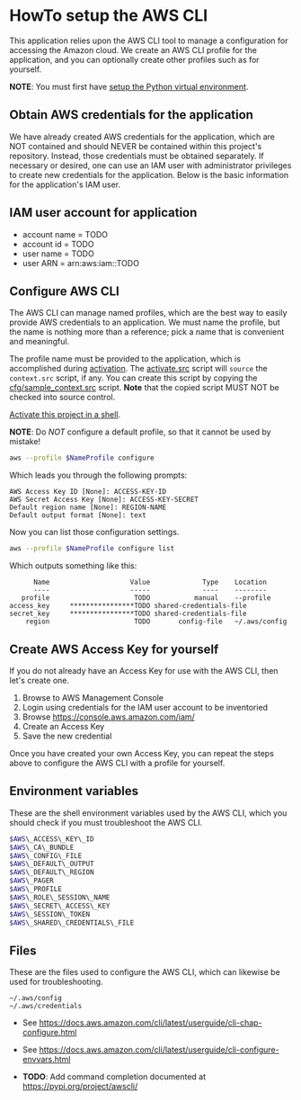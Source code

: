 HowTo setup the AWS CLI
=======================
This application relies upon the AWS CLI tool to manage a configuration for
accessing the Amazon cloud.  We create an AWS CLI profile for the application,
and you can optionally create other profiles such as for yourself.

**NOTE**: You must first have [setup the Python virtual environment][venv].

Obtain AWS credentials for the application
------------------------------------------
We have already created AWS credentials for the application, which are NOT
contained and should NEVER be contained within this project's repository.
Instead, those credentials must be obtained separately.  If necessary or
desired, one can use an IAM user with administrator privileges to create new
credentials for the application.  Below is the basic information for the
application's IAM user.

IAM user account for application
----------------------------------------------
* account name = TODO
* account id = TODO
* user name = TODO
* user ARN = arn:aws:iam::TODO

Configure AWS CLI
-----------------
The AWS CLI can manage named profiles, which are the best way to easily provide
AWS credentials to an application.  We must name the profile, but the name is
nothing more than a reference; pick a name that is convenient and meaningful.

The profile name must be provided to the application, which is accomplished
during [activation][activate].  The [activate.src](activate.src) script will
`source` the `context.src` script, if any.  You can create this script by
copying the [cfg/sample_context.src](cfg/sample_context.src) script.
**Note** that the copied script MUST NOT be checked into source control.

[Activate this project in a shell][activate].

**NOTE**: Do *NOT* configure a default profile, so that it cannot be used by
mistake!

~~~ bash
aws --profile $NameProfile configure
~~~

Which leads you through the following prompts:

    AWS Access Key ID [None]: ACCESS-KEY-ID
    AWS Secret Access Key [None]: ACCESS-KEY-SECRET
    Default region name [None]: REGION-NAME
    Default output format [None]: text

Now you can list those configuration settings.

~~~ bash
aws --profile $NameProfile configure list
~~~

Which outputs something like this:

          Name                    Value             Type    Location
          ----                    -----             ----    --------
       profile                     TODO           manual    --profile
    access_key     ****************TODO shared-credentials-file
    secret_key     ****************TODO shared-credentials-file
        region                     TODO       config-file   ~/.aws/config

Create AWS Access Key for yourself
----------------------------------
If you do not already have an Access Key for use with the AWS CLI, then let's
create one.

1. Browse to AWS Management Console
1. Login using credentials for the IAM user account to be inventoried
1. Browse https://console.aws.amazon.com/iam/
1. Create an Access Key
1. Save the new credential

Once you have created your own Access Key, you can repeat the steps above to
configure the AWS CLI with a profile for yourself.

Environment variables
---------------------
These are the shell environment variables used by the AWS CLI, which you
should check if you must troubleshoot the AWS CLI.

~~~ bash
$AWS\_ACCESS\_KEY\_ID
$AWS\_CA\_BUNDLE
$AWS\_CONFIG\_FILE
$AWS\_DEFAULT\_OUTPUT
$AWS\_DEFAULT\_REGION
$AWS\_PAGER
$AWS\_PROFILE
$AWS\_ROLE\_SESSION\_NAME
$AWS\_SECRET\_ACCESS\_KEY
$AWS\_SESSION\_TOKEN
$AWS\_SHARED\_CREDENTIALS\_FILE
~~~

Files
-----
These are the files used to configure the AWS CLI, which can likewise be used
for troubleshooting.

    ~/.aws/config
    ~/.aws/credentials

* See https://docs.aws.amazon.com/cli/latest/userguide/cli-chap-configure.html
* See https://docs.aws.amazon.com/cli/latest/userguide/cli-configure-envvars.html

* **TODO**: Add command completion documented at https://pypi.org/project/awscli/

[activate]: doc/HowTo-activate_this_project.md "HowTo activate this project"
[application]: doc/HowTo-execute_application.md "HowTo execute application"
[AWS CLI]: doc/HowTo-setup-AWS_CLI.md "HowTo setup AWS CLI"
[clone]: doc/HowTo-setup-source_control.md "HowTo setup source control"
[initiation]: doc/project_initiation.md
  "How Rob initiated the project repository"
[license]: LICENSE "project license"
[ReadMe]: README.md "project ReadMe"
[test]: doc/HowTo-test.md "HowTo test"
[venv]: doc/HowTo-setup-Python_virtual_environment.md
  "HowTo setup Python virtual environment"
[workstation]: doc/HowTo-setup-workstation.md "HowTo setup workstation"

